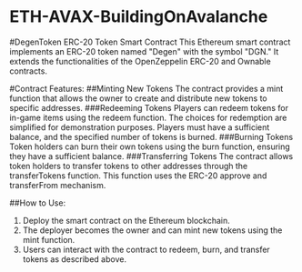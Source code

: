 # ETH-AVAX-BuildingOnAvalanche

#DegenToken ERC-20 Token Smart Contract
This Ethereum smart contract implements an ERC-20 token named "Degen" with the symbol "DGN." It extends the functionalities of the OpenZeppelin ERC-20 and Ownable contracts.

#Contract Features:
##Minting New Tokens
The contract provides a mint function that allows the owner to create and distribute new tokens to specific addresses.
###Redeeming Tokens
Players can redeem tokens for in-game items using the redeem function. The choices for redemption are simplified for demonstration purposes. Players must have a sufficient balance, and the specified number of tokens is burned.
###Burning Tokens
Token holders can burn their own tokens using the burn function, ensuring they have a sufficient balance.
###Transferring Tokens
The contract allows token holders to transfer tokens to other addresses through the transferTokens function. This function uses the ERC-20 approve and transferFrom mechanism.

##How to Use:
1. Deploy the smart contract on the Ethereum blockchain.
2. The deployer becomes the owner and can mint new tokens using the mint function.
3. Users can interact with the contract to redeem, burn, and transfer tokens as described above.
